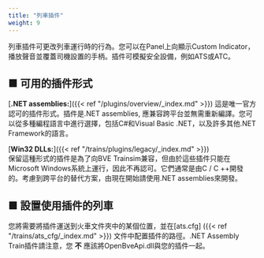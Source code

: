 ```yaml
---
title: "列車插件"
weight: 9
---
```

列車插件可更改列車運行時的行為。您可以在Panel上向顯示Custom Indicator，播放聲音並覆蓋司機設置的手柄。插件可模擬安全設備，例如ATS或ATC。

## ■ 可用的插件形式

[**.NET assemblies:**]({{< ref "/plugins/overview/_index.md" >}})
這是唯一官方認可的插件形式。插件是.NET assemblies, 應兼容跨平台並無需重新編譯。您可以從多種編程語言中進行選擇，包括C#和Visual Basic .NET，以及許多其他.NET Framework的語言。

[**Win32 DLLs:**]({{< ref "/trains/plugins/legacy/_index.md" >}})  
保留這種形式的插件是為了向BVE Trainsim兼容，但由於這些插件只能在Microsoft Windows系統上運行，因此不再認可。它們通常是由C / C ++開發的。考慮到跨平台的替代方案，由現在開始請使用.NET assemblies來開發。

## ■ 設置使用插件的列車

您將需要將插件運送到火車文件夾中的某個位置，並在[ats.cfg] ({{< ref "/trains/ats_cfg/_index.md" >}}) 文件中配置插件的路徑。.NET Assembly Train插件請注意，您 **不** 應該將OpenBveApi.dll與您的插件一起。